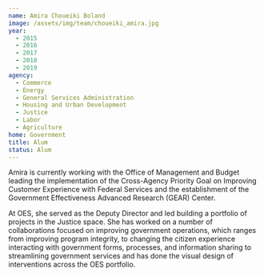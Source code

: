 ```yaml
---
name: Amira Choueiki Boland
image: /assets/img/team/choueiki_amira.jpg
year:
  - 2015
  - 2016
  - 2017
  - 2018
  - 2019
agency:
  - Commerce
  - Energy
  - General Services Administration
  - Housing and Urban Development
  - Justice
  - Labor
  - Agriculture
home: Government
title: Alum
status: Alum
---
```


Amira is currently working with the Office of Management and Budget leading the implementation of the Cross-Agency Priority Goal on Improving  Customer Experience with Federal Services and the establishment of the Government Effectiveness Advanced Research (GEAR) Center. 

At OES, she served as the Deputy Director and led building a portfolio of projects in the Justice space. She has worked on a number of collaborations focused on improving government operations, which ranges from improving program integrity, to changing the citizen experience interacting with government forms, processes, and information sharing to streamlining government services and has done the visual design of interventions across the OES portfolio. 
